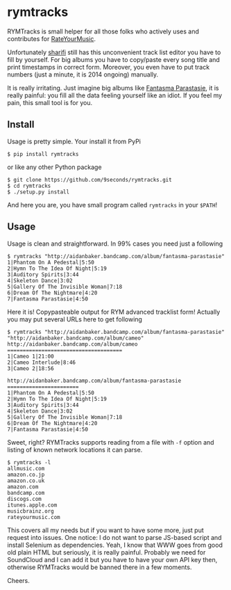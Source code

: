 rymtracks
=========

RYMTracks is small helper for all those folks who actively uses and contributes for [RateYourMusic](http://rateyourmusic.com).

Unfortunately [sharifi](http://rateyourmusic.com/~sharifi) still has this unconvenient track list editor you have to fill by yourself. For big albums you have to copy/paste every song title and print timestamps in correct form. Moreover, you even have to put track numbers (just a minute, it is 2014 ongoing) manually.

It is really irritating. Just imagine big albums like [Fantasma Parastasie](http://www.discogs.com/Aidan-Baker-And-Tim-Hecker-Fantasma-Parastasie/master/5679), it is really painful: you fill all the data feeling yourself like an idiot. If you feel my pain, this small tool is for you.

Install
-------

Usage is pretty simple. Your install it from PyPi

    $ pip install rymtracks
    
or like any other Python package

    $ git clone https://github.com/9seconds/rymtracks.git
    $ cd rymtracks
    $ ./setup.py install
    
And here you are, you have small program called `rymtracks` in your `$PATH`!

Usage
-----

Usage is clean and straightforward. In 99% cases you need just a following

    $ rymtracks "http://aidanbaker.bandcamp.com/album/fantasma-parastasie"
    1|Phantom On A Pedestal|5:50
    2|Hymn To The Idea Of Night|5:19
    3|Auditory Spirits|3:44
    4|Skeleton Dance|3:02
    5|Gallery Of The Invisible Woman|7:18
    6|Dream Of The Nightmare|4:20
    7|Fantasma Parastasie|4:50
    
Here it is! Copypasteable output for RYM advanced tracklist form! Actually you may put several URLs here to get following

    $ rymtracks "http://aidanbaker.bandcamp.com/album/fantasma-parastasie" "http://aidanbaker.bandcamp.com/album/cameo"
    http://aidanbaker.bandcamp.com/album/cameo =====================================
    1|Cameo 1|21:00
    2|Cameo Interlude|8:46
    3|Cameo 2|18:56
    
    http://aidanbaker.bandcamp.com/album/fantasma-parastasie =======================
    1|Phantom On A Pedestal|5:50
    2|Hymn To The Idea Of Night|5:19
    3|Auditory Spirits|3:44
    4|Skeleton Dance|3:02
    5|Gallery Of The Invisible Woman|7:18
    6|Dream Of The Nightmare|4:20
    7|Fantasma Parastasie|4:50

Sweet, right? RYMTracks supports reading from a file with `-f` option and listing of known network locations it can parse.

    $ rymtracks -l
    allmusic.com
    amazon.co.jp
    amazon.co.uk
    amazon.com
    bandcamp.com
    discogs.com
    itunes.apple.com
    musicbrainz.org
    rateyourmusic.com

This covers all my needs but if you want to have some more, just put request into issues. One notice: I do not want to parse JS-based script and install Selenium as dependencies. Yeah, I know that WWW goes from good old plain HTML but seriously, it is really painful. Probably we need for SoundCloud and I can add it but you have to have your own API key then, otherwise RYMTracks would be banned there in a few moments.

Cheers.
